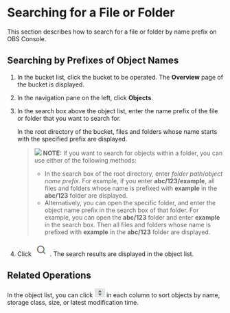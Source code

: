 # Searching for a File or Folder<a name="obs_03_0318"></a>

This section describes how to search for a file or folder by name prefix on OBS Console.

## Searching by Prefixes of Object Names<a name="section822618164222"></a>

1.  In the bucket list, click the bucket to be operated. The  **Overview**  page of the bucket is displayed.
2.  In the navigation pane on the left, click  **Objects**.
3.  In the search box above the object list, enter the name prefix of the file or folder that you want to search for.

    In the root directory of the bucket, files and folders whose name starts with the specified prefix are displayed.

    >![](public_sys-resources/icon-note.gif) **NOTE:** 
    >If you want to search for objects within a folder, you can use either of the following methods:
    >-   In the search box of the root directory, enter  _folder path_/_object name prefix_. For example, if you enter  **abc/123/example**, all files and folders whose name is prefixed with  **example**  in the  **abc/123**  folder are displayed.
    >-   Alternatively, you can open the specific folder, and enter the object name prefix in the search box of that folder. For example, you can open the  **abc/123**  folder and enter  **example**  in the search box. Then all files and folders whose name is prefixed with  **example**  in the  **abc/123**  folder are displayed.

4.  Click  ![](figures/icon-search.png). The search results are displayed in the object list.

## Related Operations<a name="section1250115822610"></a>

In the object list, you can click  ![](figures/icon-sort.png)  in each column to sort objects by name, storage class, size, or latest modification time.

